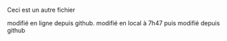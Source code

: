 Ceci est un autre fichier

modifié en ligne depuis github.
modifié en local à 7h47
puis modifié depuis github
